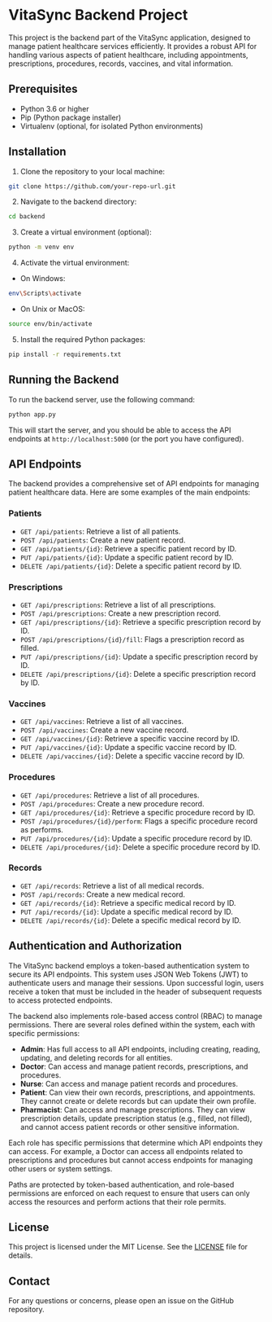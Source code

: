 # VitaSync Backend Project

This project is the backend part of the VitaSync application, designed to manage patient healthcare services efficiently. It provides a robust API for handling various aspects of patient healthcare, including appointments, prescriptions, procedures, records, vaccines, and vital information.

## Prerequisites

- Python 3.6 or higher
- Pip (Python package installer)
- Virtualenv (optional, for isolated Python environments)

## Installation

1. Clone the repository to your local machine:

```bash
git clone https://github.com/your-repo-url.git
```

2. Navigate to the backend directory:

```bash
cd backend
```

3. Create a virtual environment (optional):

```bash
python -m venv env
```

4. Activate the virtual environment:

- On Windows:

```bash
env\Scripts\activate
```

- On Unix or MacOS:

```bash
source env/bin/activate
```

5. Install the required Python packages:

```bash
pip install -r requirements.txt
```

## Running the Backend

To run the backend server, use the following command:

```bash
python app.py
```

This will start the server, and you should be able to access the API endpoints at `http://localhost:5000` (or the port you have configured).

## API Endpoints

The backend provides a comprehensive set of API endpoints for managing patient healthcare data. Here are some examples of the main endpoints:

### Patients

- `GET /api/patients`: Retrieve a list of all patients.
- `POST /api/patients`: Create a new patient record.
- `GET /api/patients/{id}`: Retrieve a specific patient record by ID.
- `PUT /api/patients/{id}`: Update a specific patient record by ID.
- `DELETE /api/patients/{id}`: Delete a specific patient record by ID.

### Prescriptions

- `GET /api/prescriptions`: Retrieve a list of all prescriptions.
- `POST /api/prescriptions`: Create a new prescription record.
- `GET /api/prescriptions/{id}`: Retrieve a specific prescription record by ID.
- `POST /api/prescriptions/{id}/fill`: Flags a prescription record as filled.
- `PUT /api/prescriptions/{id}`: Update a specific prescription record by ID.
- `DELETE /api/prescriptions/{id}`: Delete a specific prescription record by ID.

### Vaccines

- `GET /api/vaccines`: Retrieve a list of all vaccines.
- `POST /api/vaccines`: Create a new vaccine record.
- `GET /api/vaccines/{id}`: Retrieve a specific vaccine record by ID.
- `PUT /api/vaccines/{id}`: Update a specific vaccine record by ID.
- `DELETE /api/vaccines/{id}`: Delete a specific vaccine record by ID.

### Procedures

- `GET /api/procedures`: Retrieve a list of all procedures.
- `POST /api/procedures`: Create a new procedure record.
- `GET /api/procedures/{id}`: Retrieve a specific procedure record by ID.
- `POST /api/procedures/{id}/perform`: Flags a specific procedure record as performs.
- `PUT /api/procedures/{id}`: Update a specific procedure record by ID.
- `DELETE /api/procedures/{id}`: Delete a specific procedure record by ID.

### Records

- `GET /api/records`: Retrieve a list of all medical records.
- `POST /api/records`: Create a new medical record.
- `GET /api/records/{id}`: Retrieve a specific medical record by ID.
- `PUT /api/records/{id}`: Update a specific medical record by ID.
- `DELETE /api/records/{id}`: Delete a specific medical record by ID.

## Authentication and Authorization

The VitaSync backend employs a token-based authentication system to secure its API endpoints. This system uses JSON Web Tokens (JWT) to authenticate users and manage their sessions. Upon successful login, users receive a token that must be included in the header of subsequent requests to access protected endpoints.

The backend also implements role-based access control (RBAC) to manage permissions. There are several roles defined within the system, each with specific permissions:

- **Admin**: Has full access to all API endpoints, including creating, reading, updating, and deleting records for all entities.
- **Doctor**: Can access and manage patient records, prescriptions, and procedures.
- **Nurse**: Can access and manage patient records and procedures.
- **Patient**: Can view their own records, prescriptions, and appointments. They cannot create or delete records but can update their own profile.
- **Pharmacist**: Can access and manage prescriptions. They can view prescription details, update prescription status (e.g., filled, not filled), and cannot access patient records or other sensitive information.

Each role has specific permissions that determine which API endpoints they can access. For example, a Doctor can access all endpoints related to prescriptions and procedures but cannot access endpoints for managing other users or system settings.

Paths are protected by token-based authentication, and role-based permissions are enforced on each request to ensure that users can only access the resources and perform actions that their role permits.

## License

This project is licensed under the MIT License. See the [LICENSE](LICENSE) file for details.

## Contact

For any questions or concerns, please open an issue on the GitHub repository.